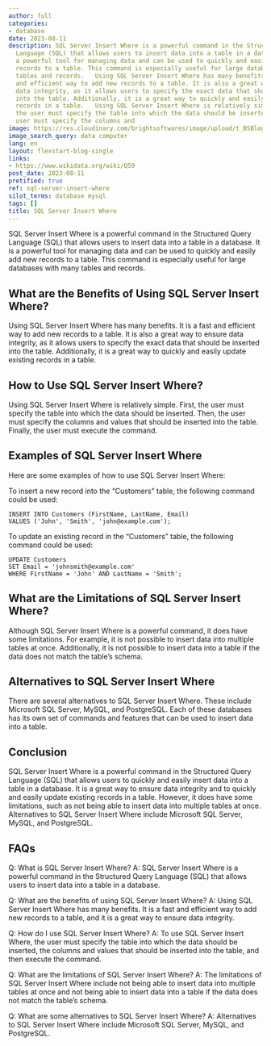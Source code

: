 ```yaml
---
author: full
categories:
- database
date: 2023-08-11
description: SQL Server Insert Where is a powerful command in the Structured Query
  Language (SQL) that allows users to insert data into a table in a database. It is
  a powerful tool for managing data and can be used to quickly and easily add new
  records to a table. This command is especially useful for large databases with many
  tables and records.   Using SQL Server Insert Where has many benefits. It is a fast
  and efficient way to add new records to a table. It is also a great way to ensure
  data integrity, as it allows users to specify the exact data that should be inserted
  into the table. Additionally, it is a great way to quickly and easily update existing
  records in a table.   Using SQL Server Insert Where is relatively simple. First,
  the user must specify the table into which the data should be inserted. Then, the
  user must specify the columns and
image: https://res.cloudinary.com/brightsoftwares/image/upload/t_BSBlogImage/v1/brightsoftwares.com.blog/f4pUuCc3M0g
image_search_query: data computer
lang: en
layout: flexstart-blog-single
links:
- https://www.wikidata.org/wiki/Q59
post_date: 2023-08-11
pretified: true
ref: sql-server-insert-where
silot_terms: database mysql
tags: []
title: SQL Server Insert Where
---
```


SQL Server Insert Where is a powerful command in the Structured Query Language (SQL) that allows users to insert data into a table in a database. It is a powerful tool for managing data and can be used to quickly and easily add new records to a table. This command is especially useful for large databases with many tables and records. 

## What are the Benefits of Using SQL Server Insert Where? 

Using SQL Server Insert Where has many benefits. It is a fast and efficient way to add new records to a table. It is also a great way to ensure data integrity, as it allows users to specify the exact data that should be inserted into the table. Additionally, it is a great way to quickly and easily update existing records in a table. 

## How to Use SQL Server Insert Where? 

Using SQL Server Insert Where is relatively simple. First, the user must specify the table into which the data should be inserted. Then, the user must specify the columns and values that should be inserted into the table. Finally, the user must execute the command. 

## Examples of SQL Server Insert Where 

Here are some examples of how to use SQL Server Insert Where: 

To insert a new record into the “Customers” table, the following command could be used: 

```
INSERT INTO Customers (FirstName, LastName, Email) 
VALUES ('John', 'Smith', 'john@example.com');
```

To update an existing record in the “Customers” table, the following command could be used: 

```
UPDATE Customers 
SET Email = 'johnsmith@example.com' 
WHERE FirstName = 'John' AND LastName = 'Smith';
```

## What are the Limitations of SQL Server Insert Where? 

Although SQL Server Insert Where is a powerful command, it does have some limitations. For example, it is not possible to insert data into multiple tables at once. Additionally, it is not possible to insert data into a table if the data does not match the table’s schema. 

## Alternatives to SQL Server Insert Where 

There are several alternatives to SQL Server Insert Where. These include Microsoft SQL Server, MySQL, and PostgreSQL. Each of these databases has its own set of commands and features that can be used to insert data into a table. 

## Conclusion 

SQL Server Insert Where is a powerful command in the Structured Query Language (SQL) that allows users to quickly and easily insert data into a table in a database. It is a great way to ensure data integrity and to quickly and easily update existing records in a table. However, it does have some limitations, such as not being able to insert data into multiple tables at once. Alternatives to SQL Server Insert Where include Microsoft SQL Server, MySQL, and PostgreSQL. 

## FAQs 

Q: What is SQL Server Insert Where? 
A: SQL Server Insert Where is a powerful command in the Structured Query Language (SQL) that allows users to insert data into a table in a database. 

Q: What are the benefits of using SQL Server Insert Where? 
A: Using SQL Server Insert Where has many benefits. It is a fast and efficient way to add new records to a table, and it is a great way to ensure data integrity. 

Q: How do I use SQL Server Insert Where? 
A: To use SQL Server Insert Where, the user must specify the table into which the data should be inserted, the columns and values that should be inserted into the table, and then execute the command. 

Q: What are the limitations of SQL Server Insert Where? 
A: The limitations of SQL Server Insert Where include not being able to insert data into multiple tables at once and not being able to insert data into a table if the data does not match the table’s schema. 

Q: What are some alternatives to SQL Server Insert Where? 
A: Alternatives to SQL Server Insert Where include Microsoft SQL Server, MySQL, and PostgreSQL.